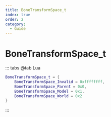 ```yaml
---
title: BoneTransformSpace_t
index: true
order: 2
category:
  - Guide
---
```


# BoneTransformSpace_t
::: tabs
@tab Lua
```lua
BoneTransformSpace_t = {
    BoneTransformSpace_Invalid = 0xffffffff,
    BoneTransformSpace_Parent = 0x0,
    BoneTransformSpace_Model = 0x1,
    BoneTransformSpace_World = 0x2
}
```
:::